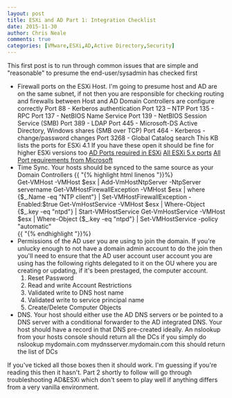 ```yaml
---
layout: post
title: ESXi and AD Part 1: Integration Checklist
date: 2015-11-30
author: Chris Neale
comments: true
categories: [VMware,ESXi,AD,Active Directory,Security]
---
```


This first post is to run through common issues that are simple and "reasonable" to presume the end-user/sysadmin has checked first

* Firewall ports on the ESXi Host.  I'm going to presume host and AD are on the same subnet, if not then you are responsible for checking routing and firewalls between Host and AD Domain Controllers are configure correctly
Port 88 - Kerberos authentication
Port 123 – NTP
Port 135 - RPC
Port 137 - NetBIOS Name Service
Port 139 - NetBIOS Session Service (SMB)
Port 389 - LDAP
Port 445 - Microsoft-DS Active Directory, Windows shares (SMB over TCP)
Port 464 - Kerberos - change/password changes
Port 3268 - Global Catalog search
This KB lists the ports for ESXi 4.1  If you have these open it should be fine for higher ESXi versions too
[AD Ports required in ESXi](http://kb.vmware.com/selfservice/microsites/search.do?language=en_US&cmd=displayKC&externalId=1026538)
[All ESXi 5.x ports](http://kb.vmware.com/selfservice/microsites/search.do?language=en_US&cmd=displayKC&externalId=1012382#ESXi5x)
[All Port requirements from Microsoft](https://technet.microsoft.com/en-us/library/dd772723(WS.10).aspx)
* Time Sync.  Your hosts should be synced to the same source as your Domain Controllers
  {{ "{% highlight html linenos "}}%}
  <div>Get-VMHost -VMHost $esx | Add-VmHostNtpServer  -NtpServer servername
  Get-VMHostFirewallException -VMHost $esx | where {$_.Name -eq "NTP client"} | Set-VMHostFirewallException -Enabled:$true
  Get-VmHostService -VMHost $esx | Where-Object {$_.key -eq "ntpd"} | Start-VMHostService
  Get-VmHostService -VMHost $esx | Where-Object {$_.key -eq "ntpd"} | Set-VMHostService -policy "automatic"
  </div>
  {{ "{% endhighlight "}}%}
* Permissions of the AD user you are using to join the domain.  If you're unlucky enough to not have a domain admin account to do the join then you'll need to ensure that the AD user account user account you are using has the following rights delegated to it on the OU where you are creating or updating, if it's been prestaged, the computer account.
    1. Reset Password
    2. Read and write Account Restrictions
    3. Validated write to DNS host name
    4. Validated write to service principal name
    5. Create/Delete Computer Objects
* DNS.  Your host should either use the AD DNS servers or be pointed to a DNS server with a conditional forwarder to the AD integrated DNS.  Your host should have a record in that DNS pre-created ideally. An nslookup from your hosts console should return all the DCs if you simply do
nslookup mydomain.com mydnsserver.mydomain.com
this should return the list of DCs

If you've ticked all those boxes then it should work.  I'm guessing if you're reading this then it hasn't.  Part 2 shortly to follow will go through troubleshooting AD&ESXi which don't seem to play well if anything differs from a very vanilla environment.
